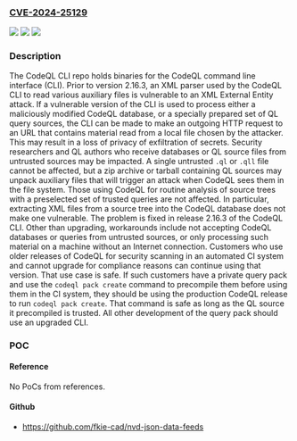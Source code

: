 ### [CVE-2024-25129](https://cve.mitre.org/cgi-bin/cvename.cgi?name=CVE-2024-25129)
![](https://img.shields.io/static/v1?label=Product&message=codeql-cli-binaries&color=blue)
![](https://img.shields.io/static/v1?label=Version&message=%3C%202.16.3%20&color=brightgreen)
![](https://img.shields.io/static/v1?label=Vulnerability&message=CWE-611%3A%20Improper%20Restriction%20of%20XML%20External%20Entity%20Reference&color=brightgreen)

### Description

The CodeQL CLI repo holds binaries for the CodeQL command line interface (CLI). Prior to version 2.16.3, an XML parser used by the CodeQL CLI to read various auxiliary files is vulnerable to an XML External Entity attack. If a vulnerable version of the CLI is used to process either a maliciously modified CodeQL database, or a specially prepared set of QL query sources, the CLI can be made to make an outgoing HTTP request to an URL that contains material read from a local file chosen by the attacker. This may result in a loss of privacy of exfiltration of secrets. Security researchers and QL authors who receive databases or QL source files from untrusted sources may be impacted. A single untrusted `.ql` or `.qll` file cannot be affected, but a zip archive or tarball containing QL sources may unpack auxiliary files that will trigger an attack when CodeQL sees them in the file system. Those using CodeQL for routine analysis of source trees with a preselected set of trusted queries are not affected. In particular, extracting XML files from a source tree into the CodeQL database does not make one vulnerable. The problem is fixed in release 2.16.3 of the CodeQL CLI. Other than upgrading, workarounds include not accepting CodeQL databases or queries from untrusted sources, or only processing such material on a machine without an Internet connection. Customers who use older releases of CodeQL for security scanning in an automated CI system and cannot upgrade for compliance reasons can continue using that version. That use case is safe. If such customers have a private query pack and use the `codeql pack create` command to precompile them before using them in the CI system, they should be using the production CodeQL release to run `codeql pack create`. That command is safe as long as the QL source it precompiled is trusted. All other development of the query pack should use an upgraded CLI.

### POC

#### Reference
No PoCs from references.

#### Github
- https://github.com/fkie-cad/nvd-json-data-feeds

